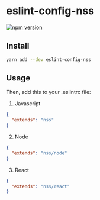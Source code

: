 # eslint-config-nss

[![npm version](https://badge.fury.io/js/eslint-config-nss.svg)](http://badge.fury.io/js/eslint-config-nss)

## Install

```sh
yarn add --dev eslint-config-nss
```

## Usage
Then, add this to your .eslintrc file:

1. Javascript
```json
{
  "extends": "nss"
}
```

2. Node
```json
{
  "extends": "nss/node"
}
```

3. React
```json
{
  "extends": "nss/react"
}
```